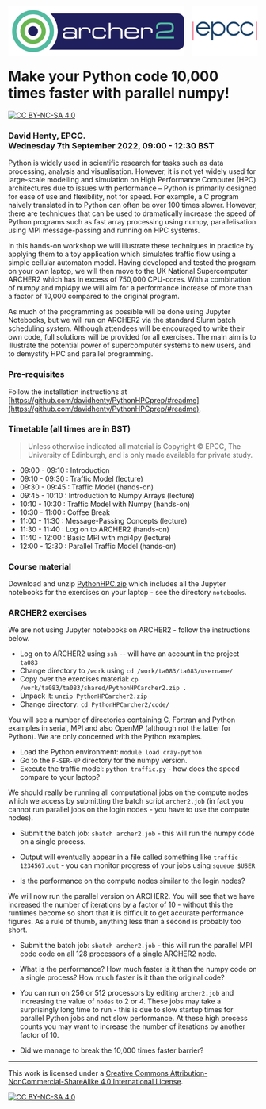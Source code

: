 <img src="./images/Archer2_logo.png" width="355" height="100"
align="left"> <img src="./images/epcc_logo.jpg" align="right"
width="133" height="100">

<br /><br /><br /><br /><br />

# Make your Python code 10,000 times faster with parallel numpy!

[![CC BY-NC-SA 4.0][cc-by-nc-sa-shield]][cc-by-nc-sa]

<h3>David Henty, EPCC.<br />
Wednesday 7th September 2022, 09:00 - 12:30 BST
</h3>

Python is widely used in scientific research for tasks such as data
processing, analysis and visualisation. However, it is not yet widely
used for large-scale modelling and simulation on High Performance
Computer (HPC) architectures due to issues with performance – Python
is primarily designed for ease of use and flexibility, not for
speed. For example, a C program naively translated in to Python can
often be over 100 times slower. However, there are techniques that can
be used to dramatically increase the speed of Python programs such as
fast array processing using numpy, parallelisation using MPI
message-passing and running on HPC systems.

In this hands-on workshop we will illustrate these techniques in
practice by applying them to a toy application which simulates traffic
flow using a simple cellular automaton model. Having developed and
tested the program on your own laptop, we will then move to the UK
National Supercomputer ARCHER2 which has in excess of 750,000
CPU-cores. With a combination of numpy and mpi4py we will aim for a
performance increase of more than a factor of 10,000 compared to the
original program.

As much of the programming as possible will be done using Jupyter
Notebooks, but we will run on ARCHER2 via the standard Slurm batch
scheduling system. Although attendees will be encouraged to write
their own code, full solutions will be provided for all exercises. The
main aim is to illustrate the potential power of supercomputer systems
to new users, and to demystify HPC and parallel programming.

<h3>Pre-requisites</h3>

Follow the installation instructions at
[https://github.com/davidhenty/PythonHPCprep/#readme](https://github.com/davidhenty/PythonHPCprep/#readme).

<h3>Timetable (all times are in BST)</h3>

<p><blockquote>Unless otherwise indicated all material is Copyright
&copy; EPCC, The University of Edinburgh, and is only made available
for private study. </blockquote></p>

 * 09:00 - 09:10 : Introduction
 * 09:10 - 09:30 : Traffic Model (lecture)
 * 09:30 - 09:45 : Traffic Model (hands-on)
 * 09:45 - 10:10 : Introduction to Numpy Arrays (lecture)
 * 10:10 - 10:30 : Traffic Model with Numpy (hands-on)
 * 10:30 - 11:00 : Coffee Break
 * 11:00 - 11:30 : Message-Passing Concepts (lecture)
 * 11:30 - 11:40 : Log on to ARCHER2 (hands-on)
 * 11:40 - 12:00 : Basic MPI with mpi4py (lecture)
 * 12:00 - 12:30 : Parallel Traffic Model (hands-on)

<h3>Course material</h3>

Download and unzip [PythonHPC.zip](PythonHPC.zip) which includes
all the Jupyter notebooks for the exercises on your laptop - see the
directory `notebooks`.

<h3>ARCHER2 exercises</h3>

We are not using Jupyter notebooks on ARCHER2 - follow the instructions below.

* Log on to ARCHER2 using `ssh` -- will have an account in the project `ta083`
* Change directory to `/work` using `cd /work/ta083/ta083/username/`
* Copy over the exercises material: `cp /work/ta083/ta083/shared/PythonHPCarcher2.zip .`
* Unpack it: `unzip PythonHPCarcher2.zip`
* Change directory: `cd PythonHPCarcher2/code/`

You will see a number of directories containing C, Fortran and Python
examples in serial, MPI and also OpenMP (although not the latter for
Python). We are only concerned with the Python examples.

* Load the Python environment: `module load cray-python`
* Go to the `P-SER-NP` directory for the numpy version.
* Execute the traffic model: `python traffic.py` - how does the speed
  compare to your laptop?

We should really be running all computational jobs on the compute
nodes which we access by submitting the batch script `archer2.job` (in
fact you cannot run parallel jobs on the login nodes - you have to use
the compute nodes).

* Submit the batch job: `sbatch archer2.job` - this will run the numpy
  code on a single process.

* Output will eventually appear in a file called something like
  `traffic-1234567.out` - you can monitor progress of your jobs using
  `squeue $USER`

* Is the performance on the compute nodes similar to the login nodes?

We will now run the parallel version on ARCHER2. You will see that we
have increased the number of iterations by a factor of 10 - without
this the runtimes become so short that it is difficult to get accurate
performance figures. As a rule of thumb, anything less than a second
is probably too short.

* Submit the batch job: `sbatch archer2.job` - this will run the parallel MPI code
  code on all 128 processors of a single ARCHER2 node.

* What is the performance? How much faster is it than the numpy code
  on a single process? How much faster is it than the original code?

* You can run on 256 or 512 processors by editing `archer2.job` and
  increasing the value of `nodes` to 2 or 4. These jobs may take a
  surprisingly long time to run - this is due to slow startup times
  for parallel Python jobs and not slow performance. At these high
  process counts you may want to increase the number of iterations by
  another factor of 10.

* Did we manage to break the 10,000 times faster barrier?

---

This work is licensed under a
[Creative Commons Attribution-NonCommercial-ShareAlike 4.0 International License][cc-by-nc-sa].

[cc-by-nc-sa]: http://creativecommons.org/licenses/by-nc-sa/4.0/
[cc-by-nc-sa-image]: https://licensebuttons.net/l/by-nc-sa/4.0/88x31.png
[cc-by-nc-sa-shield]: https://img.shields.io/badge/License-CC%20BY--NC--SA%204.0-lightgrey.svg

[![CC BY-NC-SA 4.0][cc-by-nc-sa-image]][cc-by-nc-sa]


